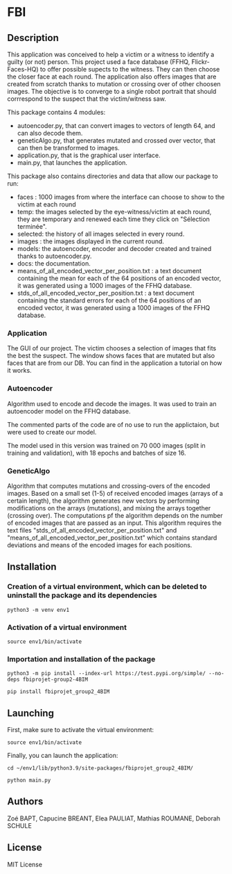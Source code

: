 # FBI

## Description

This application was conceived to help a victim or a witness to identify a guilty (or not) person. This project used a face database (FFHQ, Flickr-Faces-HQ) to offer possible supects to the witness. They can then choose the closer face at each round. The application also offers images that are created from scratch thanks to mutation or crossing over of other choosen images. 
The objective is to converge to a single robot portrait that should corrrespond to the suspect that the victim/witness saw.

This package contains 4 modules:

- autoencoder.py, that can convert images to vectors of length 64, and can also decode them.
- geneticAlgo.py, that generates mutated and crossed over vector, that can then be transformed to images.
- application.py, that is the graphical user interface.
- main.py, that launches the application.

This package also contains directories and data that allow our package to run:
- faces : 1000 images from where the interface can choose to show to the victim at each round
- temp: the images selected by the eye-witness/victim at each round, they are temporary and renewed each time they click on "Sélection terminée".
- selected: the history of all images selected in every round.
- images : the images displayed in the current round.
- models: the autoencoder, encoder and decoder created and trained thanks to autoencoder.py.
- docs: the documentation.
- means_of_all_encoded_vector_per_position.txt : a text document containing the mean for each of the 64 positions of an encoded vector, it was generated using a 1000 images of the FFHQ database.
- stds_of_all_encoded_vector_per_position.txt : a text document containing the standard errors for each of the 64 positions of an encoded vector, it was generated using a 1000 images of the FFHQ database.

### Application

The GUI of our project. The victim chooses a selection of images that fits the best the suspect. The window shows faces that are mutated but also faces that are from our DB. You can find in the application a tutorial on how it works.

### Autoencoder

Algorithm used to encode and decode the images. It was used to train an autoencoder model on the FFHQ database. 

The commented parts of the code are of no use to run the applictaion, but were used to create our model.

The model used in this version was trained on 70 000 images (split in training and validation), with 18 epochs and batches of size 16.

### GeneticAlgo

Algorithm that computes mutations and crossing-overs of the encoded images.
Based on a small set (1-5) of received encoded images (arrays of a certain length), the algorithm generates new vectors by performing modifications on the arrays (mutations), and mixing the arrays together (crossing over). The computations pf the algorithm depends on the number of encoded images that are passed as an input.
This algorithm requires the text files "stds_of_all_encoded_vector_per_position.txt" and "means_of_all_encoded_vector_per_position.txt" which contains standard deviations and means of the encoded images for each positions.

## Installation

### Creation of a virtual environment, which can be deleted to uninstall the package and its dependencies  

`python3 -m venv env1` 

### Activation of a virtual environment  

`source env1/bin/activate`

### Importation and installation of the package

`python3 -m pip install --index-url https://test.pypi.org/simple/ --no-deps fbiprojet-group2-4BIM`

`pip install fbiprojet_group2_4BIM`

## Launching

First, make sure to activate the virtual environment:

`source env1/bin/activate`

Finally, you can launch the application:

`cd ~/env1/lib/python3.9/site-packages/fbiprojet_group2_4BIM/`

`python main.py`

## Authors
Zoé BAPT, Capucine BREANT, Elea PAULIAT, Mathias ROUMANE, Deborah SCHULE

## License
MIT License
